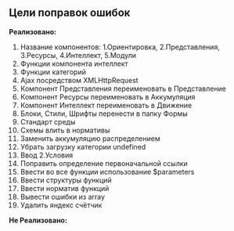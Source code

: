 ## Цели поправок ошибок

**Реализовано:**

1. Название компонентов: 1.Ориентировка, 2.Представления, 3.Ресурсы, 4.Интеллект, 5.Модули
2. Функции компонента интеллект
3. Функции категорий
4. Ajax посредством XMLHttpRequest
5. Компонент Представления переименовать в Представление
6. Компонент Ресурсы переименовать в Аккумуляция
7. Компонент Интеллект переименовать в Движение
8. Блоки, Стили, Шрифты перенести в папку Формы
9. Стандарт среды
10. Схемы влить в нормативы
11. Заменить аккумуляцию распределением
12. Убрать загрузку категории undefined
13. Ввод 2.Условия
14. Поправить определение первоначальной ссылки
15. Ввести во все функции использование $parameters
16. Ввести структуры функций
17. Ввести норматив функций
18. Вывести ошибки из array
19. Удалить яндекс счётчик


**Не Реализовано:**
